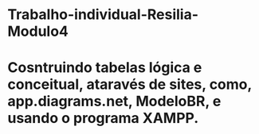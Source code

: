 # Trabalho-individual-Resilia-Modulo4
# Cosntruindo tabelas lógica e conceitual, ataravés de sites, como, app.diagrams.net, ModeloBR, e usando o programa XAMPP.
